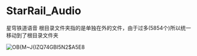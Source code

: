# StarRail_Audio
星穹铁道语音
根目录文件夹指的是单独在外的文件，由于过多(5854个)所以统一移动到了根目录文件夹

![OB{M~J{IZQ74GBI5N2$A5E8](https://user-images.githubusercontent.com/109069769/185776288-a6d98fe5-6546-4ba5-b95c-86ded38df5cf.png)
